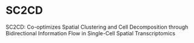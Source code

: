 # SC2CD
SC2CD: Co-optimizes Spatial Clustering and Cell Decomposition through Bidirectional Information Flow in Single-Cell Spatial Transcriptomics
